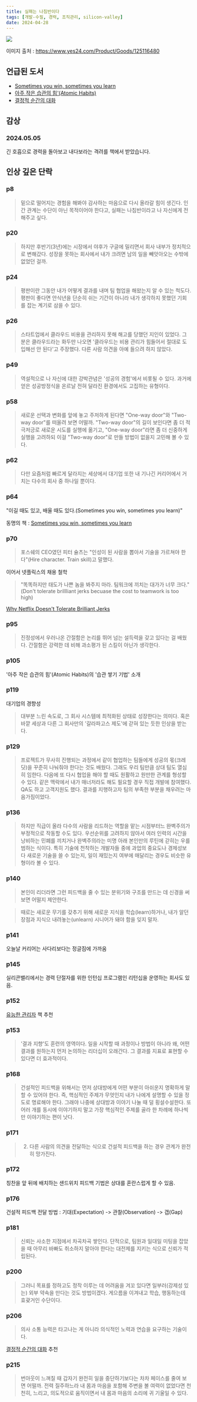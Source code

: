 ```yaml
---
title: 실패는 나침반이다
tags: [개발-수필, 경력, 조직관리, silicon-valley]
date: 2024-04-28
---
```


![](https://image.yes24.com/goods/125116480/XL)

이미지 출처 : https://www.yes24.com/Product/Goods/125116480


## 언급된 도서
* [Sometimes you win, sometimes you learn](https://www.audible.com/pd/Sometimes-You-Win-Sometimes-You-Learn-Audiobook/B00ETBSDK0)
* [아주 작은 습관의 힘'(Atomic Habits)](https://play.google.com/store/books/details/%EC%A0%9C%EC%9E%84%EC%8A%A4_%ED%81%B4%EB%A6%AC%EC%96%B4_%EC%95%84%EC%A3%BC_%EC%9E%91%EC%9D%80_%EC%8A%B5%EA%B4%80%EC%9D%98_%ED%9E%98?id=YOqIDwAAQBAJ)
* [결정적 순간의 대화](https://play.google.com/store/books/details/%EC%A1%B0%EC%85%89_%EA%B7%B8%EB%A0%88%EB%8B%88_Joseph_Grenny_%EA%B2%B0%EC%A0%95%EC%A0%81_%EC%88%9C%EA%B0%84%EC%9D%98_%EB%8C%80%ED%99%94?id=hwXZEAAAQBAJ)

## 감상

### 2024.05.05
긴 호흡으로 경력을 돌아보고 내다보라는 격려를 책에서 받았습니다.

## 인상 깊은 단락

### p8
> 밑으로 떨어지는 경험을 해봐야 감사하는 마음으로 다시 올라갈 힘이 생긴다.
> 인간 관계는 수단이 아닌 목적이어야 한다고, 실패는 나침반이라고 나 자신에게 전해주고 싶다.

### p20
> 하지만 후반기(3년)에는 시장에서 야후가 구글에 밀리면서 회사 내부가 정치적으로 변해갔다.
> 성장을 못하는 회사에서 내가 크려면 남의 일을 빼앗아오는 수밖에 없었던 걸까.

### p24
> 평판이란 그동안 내가 어떻게 결과를 내며 팀 협업을 해왔는지 알 수 있는 척도다.
> 평판이 좋다면 안식년을 단순히 쉬는 기간이 아니라 내가 생각하지 못했던 기회를 잡는 계기로 삼을 수 있다.

### p26
> 스타트업에서 클라우드 비용을 관리하지 못해 해고를 당했던 지인이 있었다.
> 그 분은 클라우드라는 화두만 나오면 '클라우드는 비용 관리가 힘들어서 절대로 도입해선 안 된다'고 주장했다.
> 다른 사람 의견을 아예 들으려 하지 않았다.

### p49

> 역설적으로 나 자신에 대한 강박관념은 '성공의 경험'에서 비롯될 수 있다. 과거에 얻은 성공방정식을 온르날 전혀 달라진 환경에서도 고집하는 유형이다.

### p58

> 새로운 선택과 변화를 앞에 놓고 주저하게 된다면 "One-way door"와 "Two-way door"를 떠올려 보면 어떨까.
> "Two-way door"의 길이 보인다면 좀 더 적극저긍로 새로운 시도를 실행에 옮기고, "One-way door"라면 좀 더 신중하게 실행을 고려하되 이걸 "Two-way door"로 만들 방법이 없을지 고민해 볼 수 있다.

### p62
> 다만 요즘처럼 빠르게 달라지는 세상에서 대기업 또한 내 기나긴 커리어에서 거치는 다수의 회사 중 하나일 뿐이다.

### p64
"이길 때도 있고, 배울 때도 있다.(Sometimes you win, sometimes you learn)"

동명의 책 : [Sometimes you win, sometimes you learn](https://www.audible.com/pd/Sometimes-You-Win-Sometimes-You-Learn-Audiobook/B00ETBSDK0)

### p70

> 포스쉐의 CEO였던 피터 슐츠는 "인성이 된 사람을 뽑아서 기술을 가르쳐야 한다"(Hire character. Train skill)고 말했다.

이어서 넷플릭스의 채용 철학

> "똑똑하지만 태도가 나쁜 놈을 봐주지 마라. 팀워크에 끼치는 대가가 너무 크다."(Don't tolerate brillliant jerks becuase the cost to teamwork is too high)

[Why Netflix Doesn't Tolerate Brilliant Jerks](https://www.inc.com/jim-schleckser/why-netflix-doesn-t-tolerate-brilliant-jerks.html)

### p95
> 진정성에서 우러나온 간절함은 논리를 뛰어 넘는 설득력을 갖고 있다는 걸 배웠다. 간절함은 강력한 데 비해 과소평가 된 스킬이 아닌가 생각한다.

### p105
'아주 작은 습관의 힘'(Atomic Habits)의 '습관 쌓기 기법' 소개

### p119
대기업의 경향성

> 대부분 느린 속도로, 그 회사 시스템에 최적화된 상태로 성장한다는 의미다. 혹은 바깥 세상과 다른 그 회사만의 '갈라파고스 제도'에 갇혀 있는 듯한 인상을 받는다.

### p129
> 프로젝트가 무사히 진행되는 과정에서 같이 협업하는 팀들에게 성공의 몫(크레딧)을 꾸준히 나눠줘야 한다는 것도 배웠다.
> 그래도 우리 팀만큼 상대 팀도 열심히 임한다.
> 다음에 또 다시 협업을 해야 할 때도 원활하고 원만한 관계를 형성할 수 있다. 같은 맥락에서 내가 매너저라도 해도 필요할 경우 직접 개발에 참여했다. QA도 하고 고객지원도 했다. 결과를 지행하고자 팀의 부족한 부분을 채우려는 마음가짐이었다.

### p136
> 하지만 직급이 올라 다수의 사람을 리드하는 역할을 맡는 시점부터느 완벽주의가 부정적으로 작동할 수도 있다. 우선순위를 고려하지 않아서 여러 인력의 시간을 낭비하는 민폐를 끼치거나 완벽주의라는 미명 아래 본인만의 루틴에 갇히는 우를 범하는 식이다.
> 특히 기술에 천착하는 개발자들 중에 과업의 중요도나 경제성보다 새로운 기술을 쓸 수 있는지, 일이 재밌는지 여부에 매달리는 경우도 비슷한 유형이라 볼 수 있다.

### p140
> 본인이 리더라면 그런 피드백을 줄 수 있는 분위기와 구조를 만드는 데 신경을 써보면 어떨지 제안한다.

> 때로는 새로운 무기를 갖추기 위해 새로운 지식을 학습(learn)하거나, 내가 알던 장점과 지식으 내려놓는(unlearn) 시니어가 돼야 함을 잊지 말자.

### p141
오늘날 커리어는 사다리보다는 정글짐에 가까움

### p145
실리콘밸리에서는 경력 단절자를 위한 인턴십 프로그램인 리턴십을 운영하는 회사도 있음.

### p152
[유능한 관리자](https://www.yes24.com/Product/Goods/2140900) 책 추천

### p153

> '결과 지향'도 훈련의 영역이다. 일을 시작할 때 과정이나 방법이 아니라 왜, 어떤 결과를 원하는지 먼저 논의하는 리더십이 오래간다. 그 결과를 지표로 표현할 수  있다면 더 효과적이다.

### p168

> 건설적인 피드백을 위해서는 먼저 상대방에게 어떤 부분이 아쉬운지 명확하게 말할 수 있어야 한다.
> 즉, 핵심적인 주제가 무엇인지 내가 나에게 설명할 수 있을 정도로 명료해야 한다.
> 그래야 나중에 상대방과 이야기 나눌 때 덜 횡설수설한다. 또 어러 개를 동시에 이야기하지 말고 가장 핵심적인 주제를 골라 한 차례에 하나씩만 이야기하는 편이 낫다.

### p171

> 2. 다른 사람의 의견을 전달하는 식으로 건설적 피드백을 하는 경우 관계가 완전히 망가진다.

### p172
칭찬을 앞 뒤에 배치하는 샌드위치 피드백 기법은 상대를 혼란스럽게 할 수 있음.

### p176
건설적 피드백 전달 방법 : 기대(Expectation) -> 관찰(Observation) -> 갭(Gap)

### p181

> 신뢰는 사소한 지점에서 차곡차곡 쌓인다.
> 단적으로, 팀원과 일대일 미팅을 잡았을 때 아무리 바빠도 취소하지 말아야 한다는 대전제를 지키는 식으로 신뢰가 적립된다.

### p200
> 그러니 목표를 정하고도 정작 이루는 데 어려움을 겨꼬 있다면 일부러(강제성 있는) 외부 약속을 만다는 것도 방법이겠다.
> 게으름을 이겨내고 학습, 행동하는데 효괒거인 수단이다.

### p206
> 의사 소통 능력은 타고나는 게 아니라 의식적인 노력과 연습을 요구하는 기술이다.

[결정적 순간의 대화](https://play.google.com/store/books/details/%EC%A1%B0%EC%85%89_%EA%B7%B8%EB%A0%88%EB%8B%88_Joseph_Grenny_%EA%B2%B0%EC%A0%95%EC%A0%81_%EC%88%9C%EA%B0%84%EC%9D%98_%EB%8C%80%ED%99%94?id=hwXZEAAAQBAJ) 추천

### p215

> 번아웃이 느껴질 때 갑자기 완전히 일을 중단하기보다는 차차 페이스를 줄여 보면 어떨까. 전력 질주하느라 내 몸과 마음을 포함해 주변을 볼 여력이 없었다면 천천히, 느리고, 의도적으로 움직이면서 내 몸과 마음의 소리에 귀 기울일 수 있다.
